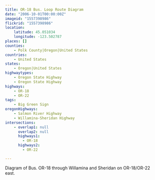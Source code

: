 ```yaml
---
title: OR-18 Bus. Loop Route Diagram
date: "2006-10-01T00:00:00Z"
imageid: "1557398986"
flickrid: "1557398986"
location:
    latitude: 45.051034
    longitude: -123.502787
places: []
counties:
    - Polk County|Oregon|United States
countries:
    - United States
states:
    - Oregon|United States
highwaytypes:
    - Oregon State Highway
    - Oregon State Highway
highways:
    - OR-18
    - OR-22
tags:
    - Big Green Sign
oregonHighways:
    - Salmon River Highway
    - Willamina-Sheridan Highway
intersections:
    - overlap1: null
      overlap2: null
      highways1:
        - OR-18
      highways2:
        - OR-22

---
```

Diagram of Bus. OR-18 through Willamina and Sheridan on OR-18/OR-22 east.